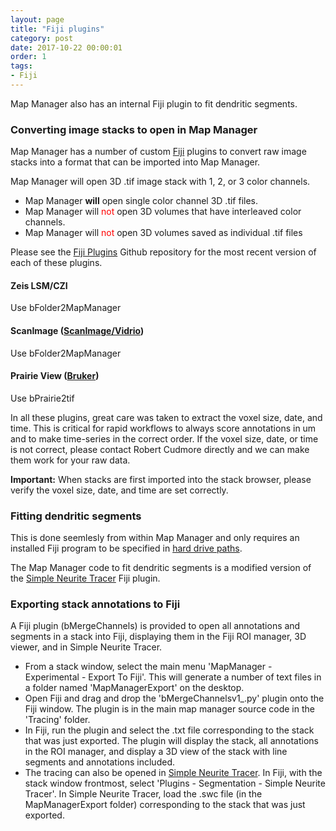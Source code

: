 ```yaml
---
layout: page
title: "Fiji plugins"
category: post
date: 2017-10-22 00:00:01
order: 1
tags:
- Fiji
---
```



Map Manager also has an internal Fiji plugin to fit dendritic segments.

### Converting image stacks to open in Map Manager

Map Manager has a number of custom <A HREF="http://fiji.sc/" target="_blank">Fiji</A> plugins to convert raw image stacks into a format that can be imported into Map Manager.

Map Manager will open 3D .tif image stack with 1, 2, or 3 color channels.

 - Map Manager **will** open single color channel 3D .tif files.
 - Map Manager will <span style="color:red">not</span> open 3D volumes that have interleaved color channels.
 - Map Manager will <span style="color:red">not</span> open 3D volumes saved as individual .tif files

Please see the <A HREF="https://github.com/cudmore/bob-fiji-plugins" target="_blank">Fiji Plugins</A> Github repository for the most recent version of each of these plugins.


#### Zeis LSM/CZI

Use bFolder2MapManager

#### ScanImage (<A HREF="http://scanimage.vidriotechnologies.com/display/SIH/ScanImage+Home" target="_blank">ScanImage/Vidrio</A>)

Use bFolder2MapManager

#### Prairie View (<A HREF="https://www.bruker.com/products/fluorescence-microscopes/ultima-multiphoton-microscopy.html" target="_blank">Bruker</A>)

Use bPrairie2tif

In all these plugins, great care was taken to extract the voxel size, date, and time. This is critical for rapid workflows to always score annotations in um and to make time-series in the correct order. If the voxel size, date, or time is not correct, please contact Robert Cudmore directly and we can make them work for your raw data.

<p class="important"><B>Important:</B> When stacks are first imported into the stack browser, please verify the voxel size, date, and time are set correctly.
</p>

### Fitting dendritic segments

This is done seemlesly from within Map Manager and only requires an installed Fiji program to be specified in [hard drive paths][2].

The Map Manager code to fit dendritic segments is a modified version of the <A HREF="https://imagej.net/Simple_Neurite_Tracer" target="_blank">Simple Neurite Tracer</A> Fiji plugin.

### Exporting stack annotations to Fiji

A Fiji plugin (bMergeChannels) is provided to open all annotations and segments in a stack into Fiji, displaying them in the Fiji ROI manager, 3D viewer, and in Simple Neurite Tracer.

 - From a stack window, select the main menu 'MapManager - Experimental - Export To Fiji'. This will generate a number of text files in a folder named 'MapManagerExport' on the desktop.
 - Open Fiji and drag and drop the 'bMergeChannelsv1_.py' plugin onto the Fiji window. The plugin is in the main map manager source code in the 'Tracing' folder.
 - In Fiji, run the plugin and select the .txt file corresponding to the stack that was just exported. The plugin will display the stack, all annotations in the ROI manager, and display a 3D view of the stack with line segments and annotations included.
 - The tracing can also be opened in [Simple Neurite Tracer][5]. In Fiji, with the stack window frontmost, select 'Plugins - Segmentation - Simple Neurite Tracer'. In Simple Neurite Tracer, load the .swc file (in the MapManagerExport folder) corresponding to the stack that was just exported.
 

[1]: https://github.com/cudmore/bob-fiji-plugins
[2]: hdd-paths
[3]: http://scanimage.vidriotechnologies.com/display/SIH/ScanImage+Home
[4]: https://www.bruker.com/products/fluorescence-microscopes/ultima-multiphoton-microscopy.html
[5]: https://imagej.net/Simple_Neurite_Tracer
[6]: http://fiji.sc/
